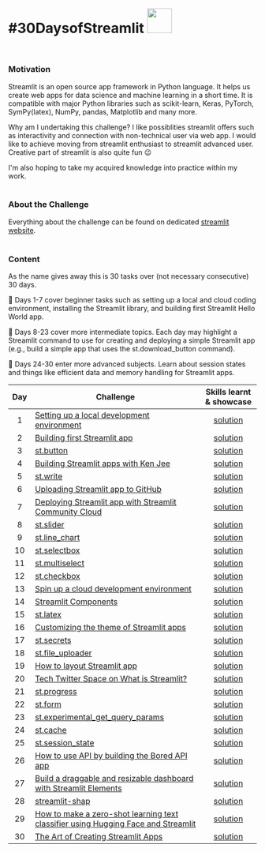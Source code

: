 
# #30DaysofStreamlit <img src="https://github.com/mBohunickaCharles/30DaysofStreamlit/blob/main/streamlit-mark-color.png" width="50"/> <pre>  

### Motivation

Streamlit is an open source app framework in Python language. It helps us create web apps for data science and machine learning in a short time. It is compatible with major Python libraries such as scikit-learn, Keras, PyTorch, SymPy(latex), NumPy, pandas, Matplotlib and many more.

Why am I undertaking this challenge? I like possiblities streamlit offers such as interactivity and connection with non-technical user via web app. I would like to achieve moving from streamlit enthusiast to streamlit advanced user. Creative part of streamlit is also quite fun 😉

I'm also hoping to take my acquired knowledge into practice within my work. <br><br/>   

### About the Challenge

Everything about the challenge can be found on dedicated [streamlit website](https://blog.streamlit.io/30-days-of-streamlit/). <br> <br/>   

### Content

As the name gives away this is 30 tasks over (not necessary consecutive) 30 days.

📆 Days 1-7 cover beginner tasks such as setting up a local and cloud coding environment, installing the Streamlit library, and building first Streamlit Hello World app.

📆 Days 8-23 cover more intermediate topics. Each day may highlight a Streamlit command to use for creating and deploying a simple Streamlit app (e.g., build a simple app that uses the st.download_button command).

📆 Days 24-30 enter more advanced subjects. Learn about session states and things like efficient data and memory handling for Streamlit apps.

| Day | Challenge | Skills learnt & showcase |
|:---:|-----------|:--------:|
| 1 | [Setting up a local development environment](https://30days.streamlit.app/) | [solution]() |
| 2 | [Building first Streamlit app](https://30days.streamlit.app/?challenge=Day+2) | [solution]() |
| 3 | [st.button](https://30days.streamlit.app/?challenge=Day+3) | [solution]() |
| 4 | [Building Streamlit apps with Ken Jee](https://30days.streamlit.app/?challenge=Day+4) | [solution]() |
| 5 | [st.write](https://30days.streamlit.app/?challenge=Day+5) | [solution]() |
| 6 | [Uploading Streamlit app to GitHub](https://30days.streamlit.app/?challenge=Day+6) | [solution]() |
| 7 | [Deploying Streamlit app with Streamlit Community Cloud](https://30days.streamlit.app/?challenge=Day+7) | [solution]() |
| 8 | [st.slider](https://30days.streamlit.app/?challenge=Day+8) | [solution]() |
| 9 | [st.line_chart](https://30days.streamlit.app/?challenge=Day+9) | [solution]() |
| 10 | [st.selectbox](https://30days.streamlit.app/?challenge=Day+10) | [solution]() |
| 11 | [st.multiselect](https://30days.streamlit.app/?challenge=Day+11) | [solution]() |
| 12 | [st.checkbox](https://30days.streamlit.app/?challenge=Day+12) | [solution]() |
| 13 | [Spin up a cloud development environment](https://30days.streamlit.app/?challenge=Day+13) | [solution]() |
| 14 | [Streamlit Components](https://30days.streamlit.app/?challenge=Day+14) | [solution]() |
| 15 | [st.latex](https://30days.streamlit.app/?challenge=Day+15) | [solution]() |
| 16 | [Customizing the theme of Streamlit apps](https://30days.streamlit.app/?challenge=Day+16) | [solution]() |
| 17 | [st.secrets](https://30days.streamlit.app/?challenge=Day+17) | [solution]() |
| 18 | [st.file_uploader](https://30days.streamlit.app/?challenge=Day+18) | [solution]() |
| 19 | [How to layout Streamlit app](https://30days.streamlit.app/?challenge=Day+19) | [solution]() |
| 20 | [Tech Twitter Space on What is Streamlit?](https://30days.streamlit.app/?challenge=Day+20) | [solution]() |
| 21 | [st.progress](https://30days.streamlit.app/?challenge=Day+21) | [solution]() |
| 22 | [st.form](https://30days.streamlit.app/?challenge=Day+22) | [solution]() |
| 23 | [st.experimental_get_query_params](https://30days.streamlit.app/?challenge=Day+23) | [solution]() |
| 24 | [st.cache](https://30days.streamlit.app/?challenge=Day+24) | [solution]() |
| 25 | [st.session_state](https://30days.streamlit.app/?challenge=Day+25) | [solution]() |
| 26 | [How to use API by building the Bored API app](https://30days.streamlit.app/?challenge=Day+46) | [solution]() |
| 27 | [Build a draggable and resizable dashboard with Streamlit Elements](https://30days.streamlit.app/?challenge=Day+27) | [solution]() |
| 28 | [streamlit-shap](https://30days.streamlit.app/?challenge=Day+28) | [solution]() |
| 29 | [How to make a zero-shot learning text classifier using Hugging Face and Streamlit](https://30days.streamlit.app/?challenge=Day+29) | [solution]() |
| 30 | [The Art of Creating Streamlit Apps](https://30days.streamlit.app/?challenge=Day+30) | [solution]() |
<br/>
